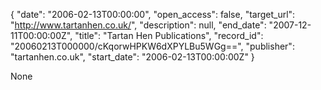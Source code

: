{
  "date": "2006-02-13T00:00:00", 
  "open_access": false, 
  "target_url": "http://www.tartanhen.co.uk/", 
  "description": null, 
  "end_date": "2007-12-11T00:00:00Z", 
  "title": "Tartan Hen Publications", 
  "record_id": "20060213T000000/cKqorwHPKW6dXPYLBu5WGg==", 
  "publisher": "tartanhen.co.uk", 
  "start_date": "2006-02-13T00:00:00Z"
}

None